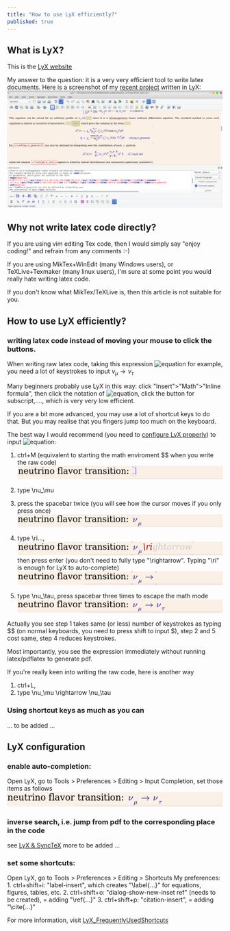 ```yaml
---
title: "How to use LyX efficiently?"
published: true
---
```



## What is LyX?
This is the [LyX website](https://www.lyx.org/)

My answer to the question:
it is a very very efficient tool to write latex documents.
Here is a screenshot of my [recent project](https://arxiv.org/abs/1909.07505) written in LyX:
![Image description](/image/lyx_use.png)

## Why not write latex code directly?
If you are using vim editing Tex code, then I would simply say "enjoy coding!" and refrain from any comments :-)

If you are using MikTex+WinEdit (many Windows users), or TeXLive+Texmaker (many linux users), I'm sure at some point you would really hate writing latex code.

If you don't know what MikTex/TeXLive is, then this article is not suitable for you.

## How to use LyX efficiently?
### writing latex code instead of moving your mouse to click the buttons.
When writing raw latex code, taking this expression 
![equation](https://latex.codecogs.com/gif.download?%24%5Cnu_%5Cmu%20%5Crightarrow%20%5Cnu_%5Ctau%24) for example, you need a lot of keystrokes to input
$\nu_\mu \rightarrow \nu_\tau$

Many beginners probably use LyX in this way:
click "Insert">"Math">"Inline formula", then click the notation of ![equation](https://latex.codecogs.com/gif.download?%24%5Cnu%24), click the button for subscript,...., which is very very low efficient.

If you are a bit more advanced, you may use a lot of shortcut keys to do that. But you may realise that you fingers jump too much on the keyboard.

The best way I would recommend (you need to [configure LyX properly](#lyx-configuration)) to input ![equation](https://latex.codecogs.com/gif.download?%24%5Cnu_%5Cmu%20%5Crightarrow%20%5Cnu_%5Ctau%24):

1. ctrl+M (equivalent to starting the math enviroment $$ when you write the raw code)  
  ![Image description](/image/lyx_try_1.png)

2. type \nu_\mu

3. press the spacebar twice (you will see how the cursor moves if you only press once)  
  ![Image description](/image/lyx_try_2.png)

4. type \ri...,  
  ![Image description](/image/lyx_try_3.png)    
  then press enter (you don't need to fully type "\rightarrow". Typing "\ri" is enough for LyX to auto-complete)  
  ![Image description](/image/lyx_try_4.png)  


5. type \nu_\tau, press spacebar three times to escape the math mode  
  ![Image description](/image/lyx_try_5.png)

Actually you see step 1 takes same (or less) number of keystrokes as typing $$ (on normal keyboards, you need to press shift to input $), step 2 and 5 cost same, step 4 reduces keystrokes.

Most importantly, you see the expression immediately without running latex/pdflatex to generate pdf.

If you're really keen into writing the raw code, here is another way
1. ctrl+L,
2. type \nu_\mu \rightarrow \nu_\tau

### Using shortcut keys as much as you can

... to be added ...

## LyX configuration 

### enable auto-completion:
  Open LyX, go to Tools > Preferences > Editing > Input Completion, set those items as follows  
 ![Image description](/image/lyx_try_5.png)
 
### inverse search, i.e. jump from pdf to the corresponding place in the code

  see [LyX & SyncTeX](https://wiki.lyx.org/LyX/SyncTeX)
  more to be added ...
  
### set some shortcuts:
  Open LyX, go to Tools > Preferences > Editing > Shortcuts
  My preferences:
    1. ctrl+shift+i: "label-insert", which creates "\label{...}" for equations, figures, tables, etc.
    2. ctrl+shift+o: "dialog-show-new-inset ref" (needs to be created), = adding "\ref{...}"
    3. ctrl+shift+p: "citation-insert", = adding "\cite{...}"
    
  For more information, visit [LyX_FrequentlyUsedShortcuts](https://wiki.lyx.org/Tips/FrequentlyUsedShortcuts)    
  
  





